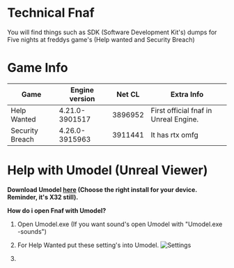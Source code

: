 # Technical Fnaf
You will find things such as SDK (Software Development Kit's) dumps for Five nights at freddys game's (Help wanted and Security Breach)

# Game Info
| Game               | Engine version  | Net CL   | Extra Info                               |
| ------------------ | --------------- | -------- | ---------------------------------------- |
| Help Wanted        | 4.21.0-3901517  | 3896952  | First official fnaf in Unreal Engine.    |
| Security Breach    | 4.26.0-3915963  | 3911441  | It has rtx omfg                          |

# Help with Umodel (Unreal Viewer)
 
 **Download Umodel [here](https://www.gildor.org/en/projects/umodel#files) (Choose the right install for your device. Reminder, it's X32 still).**
 
 **How do i open Fnaf with Umodel?**
 
 1. Open Umodel.exe (If you want sound's open Umodel with "Umodel.exe -sounds")

 2. For Help Wanted put these setting's into Umodel. 
 ![Settings](https://cdn.discordapp.com/attachments/770696401776672813/816367417239928852/unknown.png)  
 
 3.

